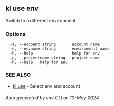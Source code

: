 ## kl use env

Switch to a different environment



### Options

```
  -a, --account string       account name
  -e, --envname string       environment name
  -h, --help                 help for env
  -p, --projectname string   project name
  -h, --help   help for env
```

### SEE ALSO

* [kl use](kl_use.md)  - Select env and account

###### Auto generated by env CLI on 10-May-2024
